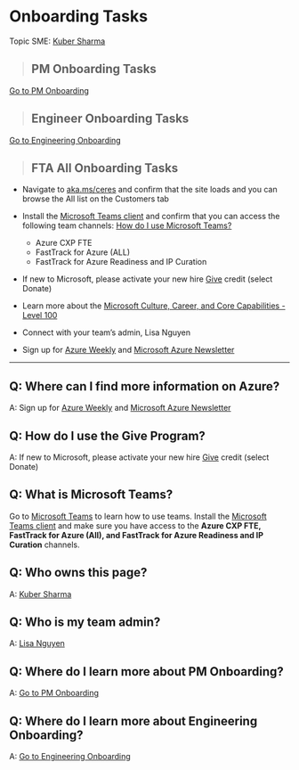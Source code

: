 # Onboarding Tasks

Topic SME: [Kuber Sharma](kushar@microsoft.com)

>## **PM Onboarding Tasks**

[Go to PM Onboarding](../PM_Onboarding.md)

>## **Engineer Onboarding Tasks**

[Go to Engineering Onboarding](../Engineering_Onboarding.md)

>## **FTA All Onboarding Tasks**

- Navigate to [aka.ms/ceres](https://cxp.azure.com/#/ceres) and confirm that the site loads and you can browse the All list on the Customers tab
- Install the [Microsoft Teams client](https://teams.microsoft.com/downloads) and confirm that you can access the following team channels: [How do I use Microsoft Teams?](https://support.office.com/en-us/article/video-what-is-microsoft-teams-422bf3aa-9ae8-46f1-83a2-e65720e1a34d?ui=en-US&rs=en-US&ad=US#ID0EAABAAA=Overview)
  - Azure CXP FTE
  - FastTrack for Azure (ALL)
  - FastTrack for Azure Readiness and IP Curation
- If new to Microsoft, please activate your new hire [Give](https://microsoft.sharepoint.com/sites/give/Pages/Home.aspx) credit (select Donate)
- Learn more about the [Microsoft Culture, Career, and Core Capabilities - Level 100](https://microsoft.sharepoint.com/sites/infopedia/globallearning)

- Connect with your team’s admin, Lisa Nguyen

- Sign up for [Azure Weekly](http://azureweekly.info/ ) and [Microsoft Azure Newsletter](https://azure.microsoft.com/en-us/community/newsletter/subscribe/)

-----
## Q: Where can I find more information on Azure?

A: Sign up for [Azure Weekly](http://azureweekly.info/ ) and [Microsoft Azure Newsletter](https://azure.microsoft.com/en-us/community/newsletter/subscribe/)

## Q: How do I use the Give Program?

A: If new to Microsoft, please activate your new hire [Give](https://microsoft.sharepoint.com/sites/give/Pages/Home.aspx) credit (select Donate)

## Q: What is Microsoft Teams?

 Go to [Microsoft Teams](https://support.office.com/en-us/article/video-what-is-microsoft-teams-422bf3aa-9ae8-46f1-83a2-e65720e1a34d?ui=en-US&rs=en-US&ad=US#ID0EAABAAA=Overview) to learn how to use teams. Install the [Microsoft Teams client](https://teams.microsoft.com/downloads) and make sure you have access to the **Azure CXP FTE, FastTrack for Azure (All), and FastTrack for Azure Readiness and IP Curation** channels.

## Q: Who owns this page?

A: [Kuber Sharma](mailto:kushar@microsoft.com)

## Q: Who is my team admin?

A: [Lisa Nguyen](mailto:Nguyen.Lisa@microsoft.com)

## Q: Where do I learn more about PM Onboarding?

A: [Go to PM Onboarding](../PM_Onboarding.md)

## Q: Where do I learn more about Engineering Onboarding?

A: [Go to Engineering Onboarding](../Engineering_Onboarding.md)
